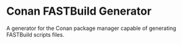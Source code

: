 # Conan FASTBuild Generator

A generator for the Conan package manager capable of generating FASTBuild scripts files.